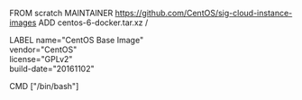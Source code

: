 FROM scratch
MAINTAINER https://github.com/CentOS/sig-cloud-instance-images
ADD centos-6-docker.tar.xz /

LABEL name="CentOS Base Image" \
    vendor="CentOS" \
    license="GPLv2" \
    build-date="20161102"

CMD ["/bin/bash"]
